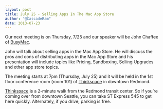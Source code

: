 ```yaml
---
layout: post
title: July 25 - Selling Apps In The Mac App Store
author: "@CascadeRam"
date: 2013-07-23 
---
```


Our next meeting is on Thursday, 7/25 and our speaker will be John Chaffee of [BusyMac]. 

John will talk about selling apps in the Mac App Store. He will discuss the pros and cons of distributing apps in the Mac App Store and his presentation will include topics like Pricing, Sandboxing, Selling Upgrades and other app store topics.
  
The meeting starts at 7pm (Thursday, July 25) and it will be held in the 1st floor conference room (room 101) of  [Thinkspace] in downtown Redmond.

[Thinkspace] is a 2-minute walk from the Redmond transit center. So if you’re coming over from downtown Seattle, you can take ST Express 545 to get here quickly.
Alternately, if you drive, parking is free.

[thinkspace]: http://thinkspace.com/about/location/ 
[BusyMac]: http://www.busymac.com/
